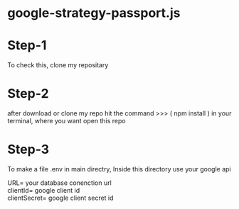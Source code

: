 <h1> google-strategy-passport.js</h1>




# Step-1

To  check  this, clone my repositary

# Step-2 
after  download or clone my repo
hit the command >>> ( npm install )
in your terminal, where you want open this repo

# Step-3

To make a file <a>.env</a>  in main directry, Inside this directory use your google api

URL= your database conenction url <br> 
clientId= google client id <br>
clientSecret= google client secret id  <br>

